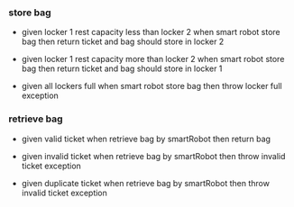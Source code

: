 ### store bag

- given locker 1 rest capacity less than locker 2
  when smart robot store bag
  then return ticket and bag should store in locker 2

- given locker 1 rest capacity more than locker 2
  when smart robot store bag
  then return ticket and bag should store in locker 1
  
- given all lockers full
  when smart robot store bag
  then throw locker full exception

### retrieve bag

- given valid ticket
  when retrieve bag by smartRobot
  then return bag
  
- given invalid ticket
  when retrieve bag by smartRobot
  then throw invalid ticket exception
  
- given duplicate ticket 
  when retrieve bag by smartRobot
  then throw invalid ticket exception
